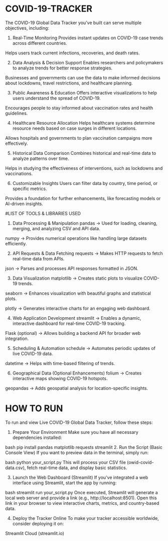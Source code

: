 # COVID-19-TRACKER

The COVID-19 Global Data Tracker you’ve built can serve multiple objectives, including:

1. Real-Time Monitoring
Provides instant updates on COVID-19 case trends across different countries.

Helps users track current infections, recoveries, and death rates.

2. Data Analysis & Decision Support
Enables researchers and policymakers to analyze trends for better response strategies.

Businesses and governments can use the data to make informed decisions about lockdowns, travel restrictions, and healthcare planning.

3. Public Awareness & Education
Offers interactive visualizations to help users understand the spread of COVID-19.

Encourages people to stay informed about vaccination rates and health guidelines.

4. Healthcare Resource Allocation
Helps healthcare systems determine resource needs based on case surges in different locations.

Allows hospitals and governments to plan vaccination campaigns more effectively.

5. Historical Data Comparison
Combines historical and real-time data to analyze patterns over time.

Helps in studying the effectiveness of interventions, such as lockdowns and vaccinations.

6. Customizable Insights
Users can filter data by country, time period, or specific metrics.

Provides a foundation for further enhancements, like forecasting models or AI-driven insights.

#LIST OF TOOLS & LIBRARIES USED
1. Data Processing & Manipulation
pandas → Used for loading, cleaning, merging, and analyzing CSV and API data.

numpy → Provides numerical operations like handling large datasets efficiently.

2. API Requests & Data Fetching
requests → Makes HTTP requests to fetch real-time data from APIs.

json → Parses and processes API responses formatted in JSON.

3. Data Visualization
matplotlib → Creates static plots to visualize COVID-19 trends.

seaborn → Enhances visualization with beautiful graphs and statistical plots.

plotly → Generates interactive charts for an engaging web dashboard.

4. Web Application Development
streamlit → Enables a dynamic, interactive dashboard for real-time COVID-19 tracking.

Flask (optional) → Allows building a backend API for broader web integration.

5. Scheduling & Automation
schedule → Automates periodic updates of live COVID-19 data.

datetime → Helps with time-based filtering of trends.

6. Geographical Data (Optional Enhancements)
folium → Creates interactive maps showing COVID-19 hotspots.

geopandas → Adds geospatial analysis for location-specific insights.

# HOW TO RUN
To run and view Live COVID-19 Global Data Tracker, follow these steps:

1. Prepare Your Environment
Make sure you have all necessary dependencies installed:

bash
pip install pandas matplotlib requests streamlit
2. Run the Script (Basic Console View)
If you want to preview data in the terminal, simply run:

bash
python your_script.py
This will process your CSV file (owid-covid-data.csv), fetch real-time data, and display basic statistics.

3. Launch the Web Dashboard (Streamlit)
If you've integrated a web interface using Streamlit, start the app by running:

bash
streamlit run your_script.py
Once executed, Streamlit will generate a local web server and provide a link (e.g., http://localhost:8501). Open this link in your browser to view interactive charts, metrics, and country-based data.

4. Deploy the Tracker Online
To make your tracker accessible worldwide, consider deploying it on:

Streamlit Cloud (streamlit.io)
